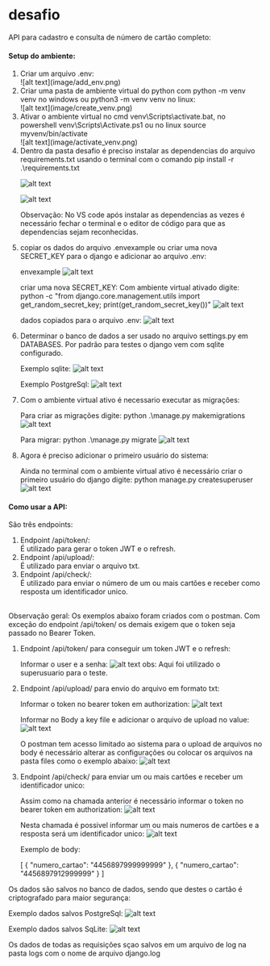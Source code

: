 # desafio

API para cadastro e consulta de número de cartão completo:

<h4>Setup do ambiente:</h4>

<ol>

<li>Criar um arquivo .env:</li>
![alt text](image/add_env.png)

<li>Criar uma pasta de ambiente virtual do python com python -m venv venv no windows ou python3 -m venv venv no linux:</li>
![alt text](image/create_venv.png)

<li>Ativar o ambiente virtual no cmd venv\Scripts\activate.bat, no powershell venv\Scripts\Activate.ps1 ou no linux source myvenv/bin/activate</li>
![alt text](image/activate_venv.png)

<li>Dentro da pasta desafio é preciso instalar as dependencias do arquivo requirements.txt usando o terminal com o comando pip install -r .\requirements.txt</li>

![alt text](image/pip_install1.png)

![alt text](image/pip_install2.png)

Observação: No VS code após instalar as dependencias as vezes é necessário fechar o terminal e o editor de código para que as dependencias sejam reconhecidas. 

<li>copiar os dados do arquivo .envexample ou criar uma nova SECRET_KEY para o django e adicionar ao arquivo .env:</li>

envexample
![alt text](image/add_envexample.png)

criar uma nova SECRET_KEY:
Com ambiente virtual ativado digite: python -c "from django.core.management.utils import get_random_secret_key; print(get_random_secret_key())"
![alt text](image/new_secret.png)

dados copiados para o arquivo .env:
![alt text](image/env_config.png)

<li>Determinar o banco de dados a ser usado no arquivo settings.py em DATABASES. Por padrão para testes o django vem com sqlite configurado.</li>

Exemplo sqlite:
![alt text](image/sqlite_config.png)

Exemplo PostgreSql:
![alt text](image/postgre_config.png)

<li>Com o ambiente virtual ativo é necessario executar as migrações:</li>

Para criar as migrações digite: python .\manage.py makemigrations
![alt text](image/makemigrations.png)

Para migrar: python .\manage.py migrate
![alt text](image/migrate.png)

<li>Agora é preciso adicionar o primeiro usuário do sistema:</li>

Ainda no terminal com o ambiente virtual ativo é necessário criar o primeiro usuário do django digite: python manage.py createsuperuser
![alt text](image/superuser.png)

</ol>


<h4>Como usar a API:</h4>
São três endpoints:
<ol>
<li>Endpoint /api/token/:</li>
    É utilizado para gerar o token JWT e o refresh.
<li>Endpoint /api/upload/:</li>
    É utilizado para enviar o arquivo txt.
<li>Endpoint /api/check/:</li>
    É utilizado para enviar o número de um ou mais cartões e receber como resposta um identificador unico.
</ol>
<br>
Observação geral:
Os exemplos abaixo foram criados com o postman. Com exceção do endpoint /api/token/ os demais exigem que o token seja passado no Bearer Token.

<ol>
<li>Endpoint /api/token/ para conseguir um token JWT e o refresh:</li>

Informar o user e a senha:
![alt text](image/token.png)
obs: Aqui foi utilizado o superusuario para o teste.

<li>Endpoint /api/upload/ para envio do arquivo em formato txt:</li>

Informar o token no bearer token em authorization:
![alt text](image/access_upload.png)


Informar no Body a key file e adicionar o arquivo de upload no value:
![alt text](image/upload_body.png)


O postman tem acesso limitado ao sistema para o upload de arquivos no body é necessário alterar as configurações ou colocar os arquivos na pasta files como o exemplo abaixo:
![alt text](image/postman_local.png)

<li>Endpoint /api/check/ para enviar um ou mais cartões e receber um identificador unico:</li>

Assim como na chamada anterior é necessário informar o token no bearer token em authorization:
![alt text](image/check_token.png)


Nesta chamada é possivel informar um ou mais numeros de cartões e a resposta será um identificador unico:
![alt text](image/check_body.png)

Exemplo de body:

[
    {
        "numero_cartao": "4456897999999999"
    },
    {
        "numero_cartao": "4456897912999999"
    }
]

</ol>

Os dados são salvos no banco de dados, sendo que destes o cartão é criptografado para maior segurança:

Exemplo dados salvos PostgreSql:
![alt text](image/postgresql_data.png)

Exemplo dados salvos SqLite:
![alt text](image/sqlite_data.png)


Os dados de todas as requisições sçao salvos em um arquivo de log na pasta logs com o nome de arquivo django.log

